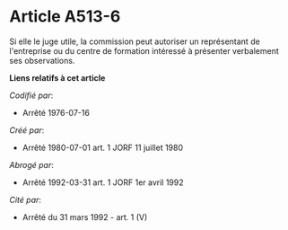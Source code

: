 # Article A513-6

Si elle le juge utile, la commission peut autoriser un représentant de l'entreprise ou du centre de formation intéressé à
présenter verbalement ses observations.

**Liens relatifs à cet article**

_Codifié par_:

  - Arrêté 1976-07-16

_Créé par_:

  - Arrêté 1980-07-01 art. 1 JORF 11 juillet 1980

_Abrogé par_:

  - Arrêté 1992-03-31 art. 1 JORF 1er avril 1992

_Cité par_:

  - Arrêté du 31 mars 1992 - art. 1 (V)
